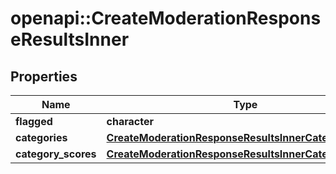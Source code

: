 # openapi::CreateModerationResponseResultsInner


## Properties
Name | Type | Description | Notes
------------ | ------------- | ------------- | -------------
**flagged** | **character** |  | 
**categories** | [**CreateModerationResponseResultsInnerCategories**](CreateModerationResponse_results_inner_categories.md) |  | 
**category_scores** | [**CreateModerationResponseResultsInnerCategoryScores**](CreateModerationResponse_results_inner_category_scores.md) |  | 


